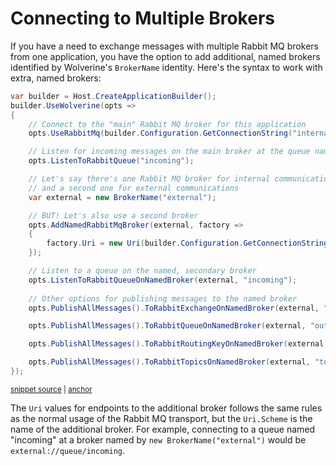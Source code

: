 # Connecting to Multiple Brokers <Badge type="tip" text="3.0" />

If you have a need to exchange messages with multiple Rabbit MQ brokers from one application, you have the option
to add additional, named brokers identified by Wolverine's `BrokerName` identity. Here's the syntax to work with
extra, named brokers:

<!-- snippet: sample_configure_additional_rabbit_mq_broker -->
<a id='snippet-sample_configure_additional_rabbit_mq_broker'></a>
```cs
var builder = Host.CreateApplicationBuilder();
builder.UseWolverine(opts =>
{
    // Connect to the "main" Rabbit MQ broker for this application
    opts.UseRabbitMq(builder.Configuration.GetConnectionString("internal-rabbit-mq"));

    // Listen for incoming messages on the main broker at the queue named "incoming"
    opts.ListenToRabbitQueue("incoming");

    // Let's say there's one Rabbit MQ broker for internal communications
    // and a second one for external communications
    var external = new BrokerName("external");

    // BUT! Let's also use a second broker
    opts.AddNamedRabbitMqBroker(external, factory =>
    {
        factory.Uri = new Uri(builder.Configuration.GetConnectionString("external-rabbit-mq"));
    });

    // Listen to a queue on the named, secondary broker
    opts.ListenToRabbitQueueOnNamedBroker(external, "incoming");
    
    // Other options for publishing messages to the named broker
    opts.PublishAllMessages().ToRabbitExchangeOnNamedBroker(external, "exchange1");

    opts.PublishAllMessages().ToRabbitQueueOnNamedBroker(external, "outgoing");

    opts.PublishAllMessages().ToRabbitRoutingKeyOnNamedBroker(external, "exchange1", "key2");

    opts.PublishAllMessages().ToRabbitTopicsOnNamedBroker(external, "topics");
});
```
<sup><a href='https://github.com/JasperFx/wolverine/blob/main/src/Transports/RabbitMQ/Wolverine.RabbitMQ.Tests/Samples.cs#L611-L645' title='Snippet source file'>snippet source</a> | <a href='#snippet-sample_configure_additional_rabbit_mq_broker' title='Start of snippet'>anchor</a></sup>
<!-- endSnippet -->

The `Uri` values for endpoints to the additional broker follows the same rules as the normal usage of the Rabbit MQ
transport, but the `Uri.Scheme` is the name of the additional broker. For example, connecting to a queue named
"incoming" at a broker named by `new BrokerName("external")` would be `external://queue/incoming`.
